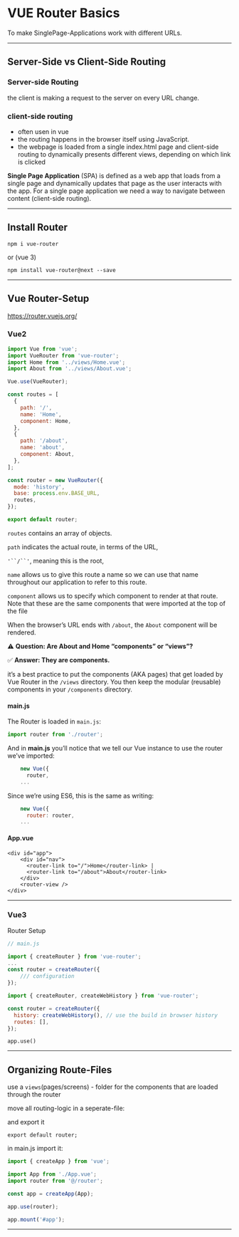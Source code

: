 # VUE Router Basics

To make SinglePage-Applications work with different URLs.

---

## Server-Side vs Client-Side Routing

### Server-side Routing

the client is making a request to the server on every URL change.

### client-side routing

- often usen in vue
- the routing happens in the browser itself using JavaScript.
- the webpage is loaded from a single index.html page and client-side routing to dynamically presents different views, depending on which link is clicked

**Single Page Application** (SPA) is defined as a web app that loads from a single page and dynamically updates that page as the user interacts with the app. For a single page application we need a way to navigate between content (client-side routing).

---

## Install Router

```
npm i vue-router
```

or (vue 3)

```
npm install vue-router@next --save
```

---

## Vue Router-Setup

https://router.vuejs.org/

### Vue2

```js
import Vue from 'vue';
import VueRouter from 'vue-router';
import Home from '../views/Home.vue';
import About from '../views/About.vue';

Vue.use(VueRouter);

const routes = [
  {
    path: '/',
    name: 'Home',
    component: Home,
  },
  {
    path: '/about',
    name: 'about',
    component: About,
  },
];

const router = new VueRouter({
  mode: 'history',
  base: process.env.BASE_URL,
  routes,
});

export default router;
```

`routes` contains an array of objects.

`path` indicates the actual route, in terms of the URL,

` '``/``' `, meaning this is the root,

`name` allows us to give this route a name so we can use that name throughout our application to refer to this route.

`component` allows us to specify which component to render at that route. Note that these are the same components that were imported at the top of the file

When the browser’s URL ends with `/about`, the `About` component will be rendered.

⚠️ **Question: Are About and Home “components” or “views”?**

✅ **Answer: They are components.**

it’s a best practice to put the components (AKA pages) that get loaded by Vue Router in the `/views` directory. You then keep the modular (reusable) components in your `/components` directory.

#### main.js

The Router is loaded in `main.js`:

```javascript
import router from './router';
```

And in **main.js** you’ll notice that we tell our Vue instance to use the router we’ve imported:

```javascript
    new Vue({
      router,
    ...
```

Since we’re using ES6, this is the same as writing:

```javascript
    new Vue({
      router: router,
    ...
```

#### App.vue

```vue
<div id="app">
    <div id="nav">
      <router-link to="/">Home</router-link> |
      <router-link to="/about">About</router-link>
    </div>
    <router-view />
</div>
```

---

### Vue3

Router Setup

```js
// main.js

import { createRouter } from 'vue-router';
...
const router = createRouter({
    /// configuration
});

```

```js
import { createRouter, createWebHistory } from 'vue-router';

const router = createRouter({
  history: createWebHistory(), // use the build in browser history
  routes: [],
});
```

```
app.use()
```

---

## Organizing Route-Files

use a `views`(pages/screens) - folder for the components that are loaded through the router

move all routing-logic in a seperate-file:

and export it

```
export default router;
```

in main.js import it:

```js
import { createApp } from 'vue';

import App from './App.vue';
import router from '@/router';

const app = createApp(App);

app.use(router);

app.mount('#app');
```

---
